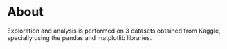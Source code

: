 # About
Exploration and analysis is performed on 3 datasets obtained from Kaggle, specially using the pandas and matplotlib libraries. 


